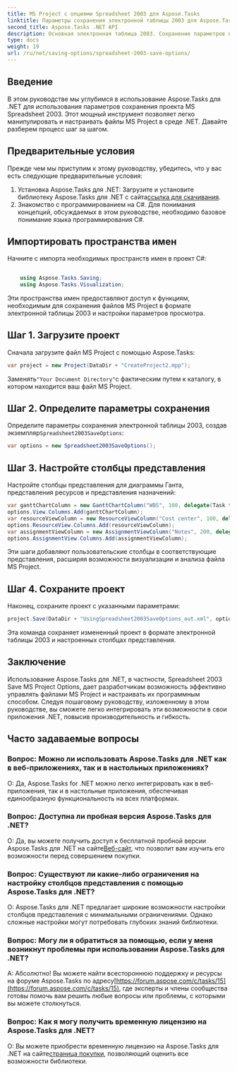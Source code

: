 ```yaml
---
title: MS Project с опциями Spreadsheet 2003 для Aspose.Tasks
linktitle: Параметры сохранения электронной таблицы 2003 для Aspose.Tasks
second_title: Aspose.Tasks .NET API
description: Основная электронная таблица 2003. Сохранение параметров проекта MS с помощью Aspose.Tasks для .NET. Легко настраивайте и сохраняйте файлы MS Project программным способом.
type: docs
weight: 19
url: /ru/net/saving-options/spreadsheet-2003-save-options/
---
```

## Введение
В этом руководстве мы углубимся в использование Aspose.Tasks для .NET для использования параметров сохранения проекта MS Spreadsheet 2003. Этот мощный инструмент позволяет легко манипулировать и настраивать файлы MS Project в среде .NET. Давайте разберем процесс шаг за шагом.
## Предварительные условия
Прежде чем мы приступим к этому руководству, убедитесь, что у вас есть следующие предварительные условия:
1.  Установка Aspose.Tasks для .NET: Загрузите и установите библиотеку Aspose.Tasks для .NET с сайта[ссылка для скачивания](https://releases.aspose.com/tasks/net/).
2. Знакомство с программированием на C#. Для понимания концепций, обсуждаемых в этом руководстве, необходимо базовое понимание языка программирования C#.

## Импортировать пространства имен
Начните с импорта необходимых пространств имен в проект C#:
```csharp
    
    using Aspose.Tasks.Saving;
    using Aspose.Tasks.Visualization;
```
Эти пространства имен предоставляют доступ к функциям, необходимым для сохранения файлов MS Project в формате электронной таблицы 2003 и настройки параметров просмотра.
## Шаг 1. Загрузите проект
Сначала загрузите файл MS Project с помощью Aspose.Tasks:
```csharp
var project = new Project(DataDir + "CreateProject2.mpp");
```
 Заменять`"Your Document Directory"`с фактическим путем к каталогу, в котором находится ваш файл MS Project.
## Шаг 2. Определите параметры сохранения
 Определите параметры сохранения электронной таблицы 2003, создав экземпляр`Spreadsheet2003SaveOptions`:
```csharp
var options = new Spreadsheet2003SaveOptions();
```
## Шаг 3. Настройте столбцы представления
Настройте столбцы представления для диаграммы Ганта, представления ресурсов и представления назначений:
```csharp
var ganttChartColumn = new GanttChartColumn("WBS", 100, delegate(Task task) { return task.Get(Tsk.WBS); });
options.View.Columns.Add(ganttChartColumn);
var resourceViewColumn = new ResourceViewColumn("Cost center", 100, delegate(Resource resource) { return resource.Get(Rsc.CostCenter); });
options.ResourceView.Columns.Add(resourceViewColumn);
var assignmentViewColumn = new AssignmentViewColumn("Notes", 200, delegate(ResourceAssignment assignment) { return assignment.Get(Asn.NotesText); });
options.AssignmentView.Columns.Add(assignmentViewColumn);
```
Эти шаги добавляют пользовательские столбцы в соответствующие представления, расширяя возможности визуализации и анализа файла MS Project.
## Шаг 4. Сохраните проект
Наконец, сохраните проект с указанными параметрами:
```csharp
project.Save(DataDir + "UsingSpreadsheet2003SaveOptions_out.xml", options);
```
Эта команда сохраняет измененный проект в формате электронной таблицы 2003 и настроенных столбцах представления.

## Заключение
Использование Aspose.Tasks для .NET, в частности, Spreadsheet 2003 Save MS Project Options, дает разработчикам возможность эффективно управлять файлами MS Project и настраивать их программным способом. Следуя пошаговому руководству, изложенному в этом руководстве, вы сможете легко интегрировать эти возможности в свои приложения .NET, повысив производительность и гибкость.

## Часто задаваемые вопросы
### Вопрос: Можно ли использовать Aspose.Tasks для .NET как в веб-приложениях, так и в настольных приложениях?
О: Да, Aspose.Tasks for .NET можно легко интегрировать как в веб-приложения, так и в настольные приложения, обеспечивая единообразную функциональность на всех платформах.
### Вопрос: Доступна ли пробная версия Aspose.Tasks для .NET?
О: Да, вы можете получить доступ к бесплатной пробной версии Aspose.Tasks для .NET на сайте[Веб-сайт](https://releases.aspose.com/), что позволит вам изучить его возможности перед совершением покупки.
### Вопрос: Существуют ли какие-либо ограничения на настройку столбцов представления с помощью Aspose.Tasks для .NET?
О: Aspose.Tasks для .NET предлагает широкие возможности настройки столбцов представления с минимальными ограничениями. Однако сложные настройки могут потребовать глубоких знаний библиотеки.
### Вопрос: Могу ли я обратиться за помощью, если у меня возникнут проблемы при использовании Aspose.Tasks для .NET?
 А: Абсолютно! Вы можете найти всестороннюю поддержку и ресурсы на форуме Aspose.Tasks по адресу[https://forum.aspose.com/c/tasks/15](https://forum.aspose.com/c/tasks/15), где эксперты и члены сообщества готовы помочь вам решить любые вопросы или проблемы, с которыми вы можете столкнуться.
### Вопрос: Как я могу получить временную лицензию на Aspose.Tasks для .NET?
 О: Вы можете приобрести временную лицензию на Aspose.Tasks для .NET на сайте[страница покупки](https://purchase.aspose.com/temporary-license/), позволяющий оценить все возможности библиотеки.